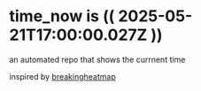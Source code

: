 # time_now is (( 2025-05-21T17:00:00.027Z ))

an automated repo that shows the currnent time

inspired by [breakingheatmap](https://github.com/breakingheatmap/breakingheatmap)